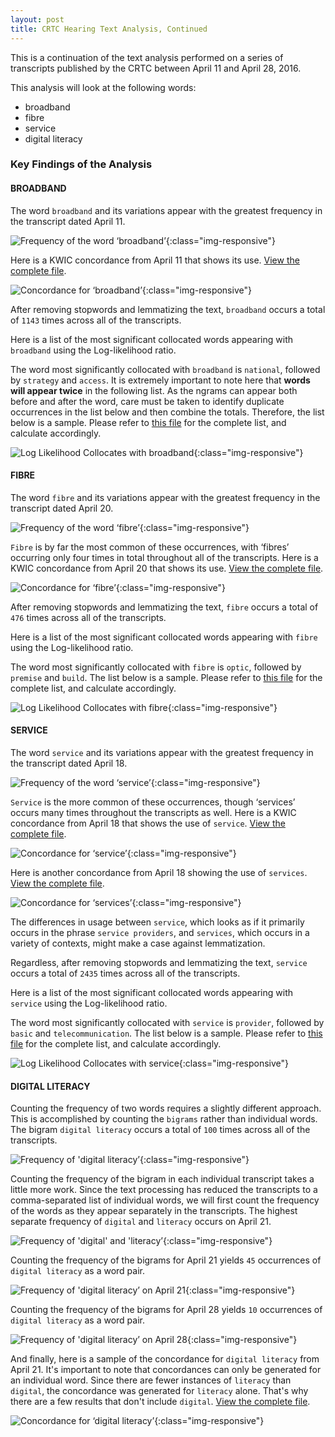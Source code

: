 ```yaml
---
layout: post
title: CRTC Hearing Text Analysis, Continued
---
```


This is a continuation of the text analysis performed on a series of transcripts published by the CRTC between April 11 and April 28, 2016.

This analysis will look at the following words: 

- broadband
- fibre
- service
- digital literacy

### Key Findings of the Analysis

#### BROADBAND

The word `broadband` and its variations appear with the greatest frequency in the transcript dated April 11.

![Frequency of the word ‘broadband’](./assets/images/broadbandFrequency.png){:class="img-responsive"}

Here is a KWIC concordance from April 11 that shows its use. [View the complete file](https://github.com/telecom-research/crtc-scraper/blob/master/_code/notebooks/outputs/April11_broadband_concord.txt).

![Concordance for ‘broadband’](./assets/images/broadbandConcordance.png){:class="img-responsive"}

After removing stopwords and lemmatizing the text, `broadband` occurs a total of `1143` times across all of the transcripts.

Here is a list of the most significant collocated words appearing with `broadband` using the Log-likelihood ratio.

The word most significantly collocated with `broadband` is `national`, followed by `strategy` and `access`. It is extremely important to note here that **words will appear twice** in the following list. As the ngrams can appear both before and after the word, care must be taken to identify duplicate occurrences in the list below and then combine the totals. Therefore, the list below is a sample. Please refer to [this file](https://github.com/telecom-research/crtc-scraper/blob/master/_code/notebooks/outputs/broadband_collocate_Log.csv) for the complete list, and calculate accordingly. 

![Log Likelihood Collocates with broadband](./assets/images/broadbandCollocatesLL.png){:class="img-responsive"}

#### FIBRE

The word `fibre` and its variations appear with the greatest frequency in the transcript dated April 20.

![Frequency of the word ‘fibre’](./assets/images/fibreFrequency.png){:class="img-responsive"}

`Fibre` is by far the most common of these occurrences, with ‘fibres’ occurring only four times in total throughout all of the transcripts. Here is a KWIC concordance from April 20 that shows its use. [View the complete file](https://github.com/telecom-research/crtc-scraper/blob/master/_code/notebooks/outputs/April20_fibre_concord.txt).

![Concordance for ‘fibre’](./assets/images/fibreConcordance.png){:class="img-responsive"}

After removing stopwords and lemmatizing the text, `fibre` occurs a total of `476` times across all of the transcripts.

Here is a list of the most significant collocated words appearing with `fibre` using the Log-likelihood ratio.

The word most significantly collocated with `fibre` is `optic`, followed by `premise` and `build`. The list below is a sample. Please refer to [this file](https://github.com/telecom-research/crtc-scraper/blob/master/_code/notebooks/outputs/fibre_collocate_Log.csv) for the complete list, and calculate accordingly. 

![Log Likelihood Collocates with fibre](./assets/images/fibreCollocatesLL.png){:class="img-responsive"}

#### SERVICE

The word `service` and its variations appear with the greatest frequency in the transcript dated April 18.

![Frequency of the word ‘service’](./assets/images/serviceFrequency.png){:class="img-responsive"}

`Service` is the more common of these occurrences, though ‘services’ occurs many times throughout the transcripts as well. Here is a KWIC concordance from April 18 that shows the use of `service`. [View the complete file](https://github.com/telecom-research/crtc-scraper/blob/master/_code/notebooks/outputs/April18_service_concord.txt).

![Concordance for ‘service’](./assets/images/serviceConcordance.png){:class="img-responsive"}

Here is another concordance from April 18 showing the use of `services`. [View the complete file](https://github.com/telecom-research/crtc-scraper/blob/master/_code/notebooks/outputs/April18_services_concord.txt).

![Concordance for ‘services’](./assets/images/servicesConcordance.png){:class="img-responsive"}

The differences in usage between `service`, which looks as if it primarily occurs in the phrase `service providers`, and `services`, which occurs in a variety of contexts, might make a case against lemmatization.

Regardless, after removing stopwords and lemmatizing the text, `service` occurs a total of `2435` times across all of the transcripts.

Here is a list of the most significant collocated words appearing with `service` using the Log-likelihood ratio.

The word most significantly collocated with `service` is `provider`, followed by `basic` and `telecommunication`. The list below is a sample. Please refer to [this file](https://github.com/telecom-research/crtc-scraper/blob/master/_code/notebooks/outputs/service_collocate_Log.csv) for the complete list, and calculate accordingly. 

![Log Likelihood Collocates with service](./assets/images/serviceCollocatesLL.png){:class="img-responsive"}

#### DIGITAL LITERACY

Counting the frequency of two words requires a slightly different approach. This is accomplished by counting the `bigrams` rather than individual words. The bigram `digital literacy` occurs a total of `100` times across all of the transcripts.

![Frequency of 'digital literacy’](./assets/images/digital-literacyFrequency.png){:class="img-responsive"}

Counting the frequency of the bigram in each individual transcript takes a little more work. Since the text processing has reduced the transcripts to a comma-separated list of individual words, we will first count the frequency of the words as they appear separately in the transcripts. The highest separate frequency of `digital` and `literacy` occurs on April 21.

![Frequency of 'digital' and 'literacy’](./assets/images/digital-literacyFrequency1.png){:class="img-responsive"}

Counting the frequency of the bigrams for April 21 yields `45` occurrences of `digital literacy` as a word pair.

![Frequency of 'digital literacy’ on April 21](./assets/images/digital-literacyFrequency2.png){:class="img-responsive"} 

Counting the frequency of the bigrams for April 28 yields `10` occurrences of `digital literacy` as a word pair.

![Frequency of 'digital literacy’ on April 28](./assets/images/digital-literacyFrequency3.png){:class="img-responsive"} 

And finally, here is a sample of the concordance for `digital literacy` from April 21. It's important to note that concordances can only be generated for an individual word. Since there are fewer instances of `literacy` than `digital`, the concordance was generated for `literacy` alone. That's why there are a few results that don't include `digital`. [View the complete file](https://github.com/telecom-research/crtc-scraper/blob/master/_code/notebooks/outputs/April21_literacy_concord.txt).

![Concordance for ‘digital literacy’](./assets/images/digital-literacyConcordance.png){:class="img-responsive"}
